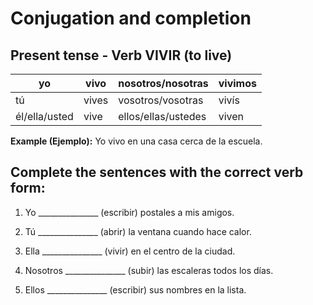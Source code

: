 # Conjugation and completion

## Present tense - Verb VIVIR (to live)

| yo            | vivo  | nosotros/nosotras   | vivimos |
| ------------- | ----- | ------------------- | ------- |
| tú            | vives | vosotros/vosotras   | vivís   |
| él/ella/usted | vive  | ellos/ellas/ustedes | viven   |

**Example (Ejemplo):** Yo vivo en una casa cerca de la escuela.

## Complete the sentences with the correct verb form:

1. Yo _______________ (escribir) postales a mis amigos.

2. Tú _______________ (abrir) la ventana cuando hace calor.

3. Ella _______________ (vivir) en el centro de la ciudad.

4. Nosotros _______________ (subir) las escaleras todos los días.

5. Ellos _______________ (escribir) sus nombres en la lista.
